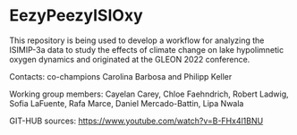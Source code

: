 # EezyPeezyISIOxy

This repository is being used to develop a workflow for analyzing the ISIMIP-3a data to study the effects of climate change on lake hypolimnetic oxygen dynamics and originated at the GLEON 2022 conference.

Contacts: co-champions Carolina Barbosa and Philipp Keller

Working group members: Cayelan Carey, Chloe Faehndrich, Robert Ladwig, Sofia LaFuente, Rafa Marce, Daniel Mercado-Battin, Lipa Nwala

GIT-HUB sources:
https://www.youtube.com/watch?v=B-FHx4l1BNU 
